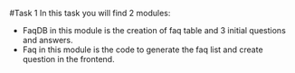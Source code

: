 #Task 1
In this task you will find 2 modules:
- FaqDB in this module is the creation of faq table and 3 initial questions and answers.
- Faq in this module is the code to generate the faq list and create question in the frontend.
